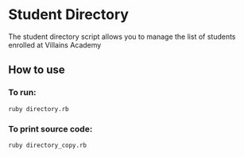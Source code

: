 # Student Directory #

The student directory script allows you to manage the list of students enrolled at Villains Academy

## How to use ##

### To run: ###
```shell
ruby directory.rb
```
### To print source code: ###
```shell
ruby directory_copy.rb
```